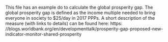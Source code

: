This file has an example do to calculate the global prosperity gap. 
The global prosperity gap is defined as the income multiple needed to bring everyone in society to $25/day in 2017 PPPs.
A short description of the measure (with links to details) can be found here: https: //blogs.worldbank.org/en/developmenttalk/prosperity-gap-proposed-new-indicator-monitor-shared-prosperity
